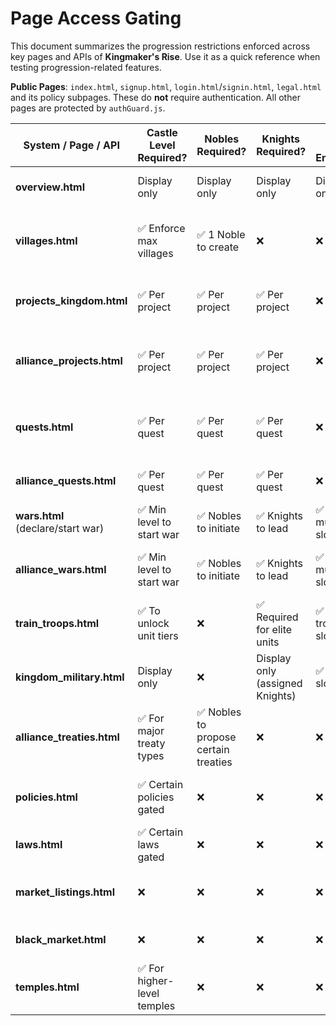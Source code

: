 # Page Access Gating

This document summarizes the progression restrictions enforced across key pages and APIs of **Kingmaker's Rise**. Use it as a quick reference when testing progression-related features.

**Public Pages**: `index.html`, `signup.html`, `login.html`/`signin.html`, `legal.html` and its policy subpages. These do **not** require authentication. All other pages are protected by `authGuard.js`.

| System / Page / API | Castle Level Required? | Nobles Required? | Knights Required? | Troop Slots Enforced? | Notes |
| ----------------- | ---------------------- | ----------------- | ----------------- | -------------------- | ---------------------------- |
| **overview.html** | Display only | Display only | Display only | Display only | Show full progression state |
| **villages.html** | ✅ Enforce max villages | ✅ 1 Noble to create | ❌ | ❌ | Creating new Village requires Noble and Castle Level |
| **projects_kingdom.html** | ✅ Per project | ✅ Per project | ✅ Per project | ❌ | Each Project defines required levels |
| **alliance_projects.html** | ✅ Per project | ✅ Per project | ✅ Per project | ❌ | Alliance Projects also gated by progression |
| **quests.html** | ✅ Per quest | ✅ Per quest | ✅ Per quest | ❌ | Quest catalogue defines required progression |
| **alliance_quests.html** | ✅ Per quest | ✅ Per quest | ✅ Per quest | ❌ | Same as kingdom quests |
| **wars.html** (declare/start war) | ✅ Min level to start war | ✅ Nobles to initiate | ✅ Knights to lead | ✅ Army must fit slots | Full enforcement |
| **alliance_wars.html** | ✅ Min level to start war | ✅ Nobles to initiate | ✅ Knights to lead | ✅ Army must fit slots | Alliance War tier requires high progression |
| **train_troops.html** | ✅ To unlock unit tiers | ❌ | ✅ Required for elite units | ✅ Must fit troop slots | Cannot exceed slots |
| **kingdom_military.html** | Display only | ❌ | Display only (assigned Knights) | ✅ Must fit slots | Show slot usage |
| **alliance_treaties.html** | ✅ For major treaty types | ✅ Nobles to propose certain treaties | ❌ | ❌ | High diplomacy gated by Nobles and Castle |
| **policies.html** | ✅ Certain policies gated | ❌ | ❌ | ❌ | Castle Level required for policy unlocks |
| **laws.html** | ✅ Certain laws gated | ❌ | ❌ | ❌ | Castle Level required for laws |
| **market_listings.html** | ❌ | ❌ | ❌ | ❌ | Market is not gated (open economy) |
| **black_market.html** | ❌ | ❌ | ❌ | ❌ | No progression gating here |
| **temples.html** | ✅ For higher-level temples | ❌ | ❌ | ❌ | Certain temples require high Castle |

